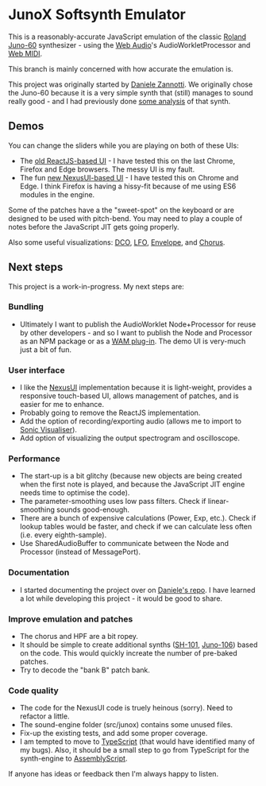 # JunoX Softsynth Emulator

This is a reasonably-accurate JavaScript emulation of the classic [Roland Juno-60](https://en.wikipedia.org/wiki/Roland_Juno-60) synthesizer - using the [Web Audio](https://www.w3.org/TR/webaudio/)'s AudioWorkletProcessor and [Web MIDI](https://www.w3.org/TR/webmidi/).

This branch is mainly concerned with how accurate the emulation is.

This project was originally started by [Daniele Zannotti](https://github.com/dzannotti/junox). We originally chose the Juno-60 because it is a very simple synth that (still) manages to sound really good - and I had previously done [some analysis](https://github.com/pendragon-andyh/Juno60) of that synth.

## Demos

You can change the sliders while you are playing on both of these UIs:

- The [old ReactJS-based UI](https://pendragon-andyh.github.io/junox/dist/index.html) - I have tested this on the last Chrome, Firefox and Edge browsers. The messy UI is my fault.
- The fun [new NexusUI-based UI](https://pendragon-andyh.github.io/junox/demo/juno60-nexusUI.html) - I have tested this on Chrome and Edge. I think Firefox is having a hissy-fit because of me using ES6 modules in the engine.

Some of the patches have a the "sweet-spot" on the keyboard or are designed to be used with pitch-bend. You may need to play a couple of notes before the JavaScript JIT gets going properly.

Also some useful visualizations: [DCO](https://pendragon-andyh.github.io/junox/demo/juno60-dco.html),
[LFO](https://pendragon-andyh.github.io/junox/demo/juno60-lfo.html),
[Envelope](https://pendragon-andyh.github.io/junox/demo/juno60-envelope.html), and
[Chorus](https://pendragon-andyh.github.io/junox/demo/juno60-chorus.html).

## Next steps

This project is a work-in-progress. My next steps are:

### Bundling

- Ultimately I want to publish the AudioWorklet Node+Processor for reuse by other developers - and so I want to publish the Node and Processor as an NPM package or as a [WAM plug-in](https://www.webaudiomodules.org/). The demo UI is very-much just a bit of fun.

### User interface

- I like the [NexusUI](http://nexus-js.github.io/ui/) implementation because it is light-weight, provides a responsive touch-based UI, allows management of patches, and is easier for me to enhance.
- Probably going to remove the ReactJS implementation.
- Add the option of recording/exporting audio (allows me to import to [Sonic Visualiser](https://www.sonicvisualiser.org/)).
- Add option of visualizing the output spectrogram and oscilloscope.

### Performance

- The start-up is a bit glitchy (because new objects are being created when the first note is played, and because the JavaScript JIT engine needs time to optimise the code).
- The parameter-smoothing uses low pass filters. Check if linear-smoothing sounds good-enough.
- There are a bunch of expensive calculations (Power, Exp, etc.). Check if lookup tables would be faster, and check if we can calculate less often (i.e. every eighth-sample).
- Use SharedAudioBuffer to communicate between the Node and Processor (instead of MessagePort).

### Documentation

- I started documenting the project over on [Daniele's repo](https://github.com/dzannotti/junox/wiki). I have learned a lot while developing this project - it would be good to share.

### Improve emulation and patches

- The chorus and HPF are a bit ropey.
- It should be simple to create additional synths ([SH-101](https://en.wikipedia.org/wiki/Roland_SH-101[), [Juno-106](https://en.wikipedia.org/wiki/Roland_Juno-106)) based on the code. This would quickly increate the number of pre-baked patches.
- Try to decode the "bank B" patch bank.

### Code quality

- The code for the NexusUI code is truely heinous (sorry). Need to refactor a little.
- The sound-engine folder (src/junox) contains some unused files.
- Fix-up the existing tests, and add some proper coverage.
- I am tempted to move to [TypeScript](https://www.typescriptlang.org/) (that would have identified many of my bugs). Also, it should be a small step to go from TypeScript for the synth-engine to [AssemblyScript](https://assemblyscript.org/).

If anyone has ideas or feedback then I'm always happy to listen.
